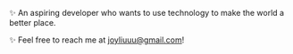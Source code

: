 ✨ An aspiring developer who wants to use technology to make the world a better place.

✨ Feel free to reach me at joyliuuu@gmail.com!


<!---
joyliu7/joyliu7 is a ✨ special ✨ repository because its `README.md` (this file) appears on your GitHub profile.
You can click the Preview link to take a look at your changes.
--->
